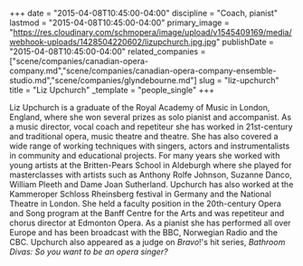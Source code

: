 +++
date = "2015-04-08T10:45:00-04:00"
discipline = "Coach, pianist"
lastmod = "2015-04-08T10:45:00-04:00"
primary_image = "https://res.cloudinary.com/schmopera/image/upload/v1545409169/media/webhook-uploads/1428504220602/lizupchurch.jpg.jpg"
publishDate = "2015-04-08T10:45:00-04:00"
related_companies = ["scene/companies/canadian-opera-company.md","scene/companies/canadian-opera-company-ensemble-studio.md","scene/companies/glyndebourne.md"]
slug = "liz-upchurch"
title = "Liz Upchurch"
_template = "people_single"
+++

<p>
	Liz Upchurch is a graduate of the Royal Academy of Music in London, England, where she won several prizes as solo pianist and accompanist. As a music director, vocal coach and repetiteur she has worked in 21st-century and traditional opera, music theatre and theatre. She has also covered a wide range of working techniques with singers, actors and instrumentalists in community and educational projects. For many years she worked with young artists at the Britten-Pears School in Aldeburgh where she played for masterclasses with artists such as Anthony Rolfe Johnson, Suzanne Danco, William Pleeth and Dame Joan Sutherland. Upchurch has also worked at the Kammeroper Schloss Rheinsberg festival in Germany and the National Theatre in London. She held a faculty position in the 20th-century Opera and Song program at the Banff Centre for the Arts and was repetiteur and chorus director at Edmonton Opera. As a pianist she has performed all over Europe and has been broadcast with the BBC, Norwegian Radio and the CBC. Upchurch also appeared as a judge on <em>Bravo</em>!'s hit series, <em>Bathroom Divas: So you want to be an opera singer?</em>
</p>
